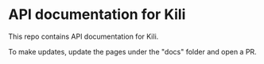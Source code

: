 # API documentation for Kili

This repo contains API documentation for Kili.

To make updates, update the pages under the "docs" folder and open a PR.
